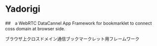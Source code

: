 # Yadorigi

##　a WebRTC DataCannel App Framework for bookmarklet to connect coss domain at browser side.

ブラウザ上クロスドメイン通信ブックマークレット用フレームワーク

